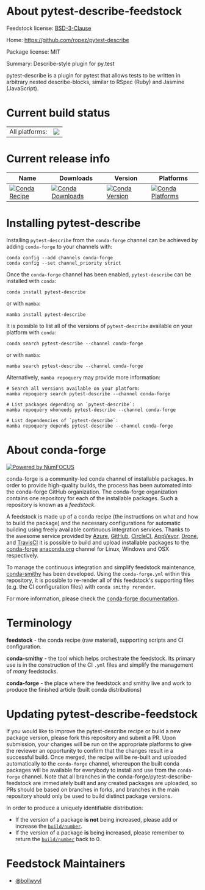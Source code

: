 About pytest-describe-feedstock
===============================

Feedstock license: [BSD-3-Clause](https://github.com/conda-forge/pytest-describe-feedstock/blob/main/LICENSE.txt)

Home: https://github.com/ropez/pytest-describe

Package license: MIT

Summary: Describe-style plugin for py.test

pytest-describe is a plugin for pytest that allows tests to be written in arbitrary
nested describe-blocks, similar to RSpec (Ruby) and Jasmine (JavaScript).


Current build status
====================


<table><tr><td>All platforms:</td>
    <td>
      <a href="https://dev.azure.com/conda-forge/feedstock-builds/_build/latest?definitionId=8676&branchName=main">
        <img src="https://dev.azure.com/conda-forge/feedstock-builds/_apis/build/status/pytest-describe-feedstock?branchName=main">
      </a>
    </td>
  </tr>
</table>

Current release info
====================

| Name | Downloads | Version | Platforms |
| --- | --- | --- | --- |
| [![Conda Recipe](https://img.shields.io/badge/recipe-pytest--describe-green.svg)](https://anaconda.org/conda-forge/pytest-describe) | [![Conda Downloads](https://img.shields.io/conda/dn/conda-forge/pytest-describe.svg)](https://anaconda.org/conda-forge/pytest-describe) | [![Conda Version](https://img.shields.io/conda/vn/conda-forge/pytest-describe.svg)](https://anaconda.org/conda-forge/pytest-describe) | [![Conda Platforms](https://img.shields.io/conda/pn/conda-forge/pytest-describe.svg)](https://anaconda.org/conda-forge/pytest-describe) |

Installing pytest-describe
==========================

Installing `pytest-describe` from the `conda-forge` channel can be achieved by adding `conda-forge` to your channels with:

```
conda config --add channels conda-forge
conda config --set channel_priority strict
```

Once the `conda-forge` channel has been enabled, `pytest-describe` can be installed with `conda`:

```
conda install pytest-describe
```

or with `mamba`:

```
mamba install pytest-describe
```

It is possible to list all of the versions of `pytest-describe` available on your platform with `conda`:

```
conda search pytest-describe --channel conda-forge
```

or with `mamba`:

```
mamba search pytest-describe --channel conda-forge
```

Alternatively, `mamba repoquery` may provide more information:

```
# Search all versions available on your platform:
mamba repoquery search pytest-describe --channel conda-forge

# List packages depending on `pytest-describe`:
mamba repoquery whoneeds pytest-describe --channel conda-forge

# List dependencies of `pytest-describe`:
mamba repoquery depends pytest-describe --channel conda-forge
```


About conda-forge
=================

[![Powered by
NumFOCUS](https://img.shields.io/badge/powered%20by-NumFOCUS-orange.svg?style=flat&colorA=E1523D&colorB=007D8A)](https://numfocus.org)

conda-forge is a community-led conda channel of installable packages.
In order to provide high-quality builds, the process has been automated into the
conda-forge GitHub organization. The conda-forge organization contains one repository
for each of the installable packages. Such a repository is known as a *feedstock*.

A feedstock is made up of a conda recipe (the instructions on what and how to build
the package) and the necessary configurations for automatic building using freely
available continuous integration services. Thanks to the awesome service provided by
[Azure](https://azure.microsoft.com/en-us/services/devops/), [GitHub](https://github.com/),
[CircleCI](https://circleci.com/), [AppVeyor](https://www.appveyor.com/),
[Drone](https://cloud.drone.io/welcome), and [TravisCI](https://travis-ci.com/)
it is possible to build and upload installable packages to the
[conda-forge](https://anaconda.org/conda-forge) [anaconda.org](https://anaconda.org/)
channel for Linux, Windows and OSX respectively.

To manage the continuous integration and simplify feedstock maintenance,
[conda-smithy](https://github.com/conda-forge/conda-smithy) has been developed.
Using the ``conda-forge.yml`` within this repository, it is possible to re-render all of
this feedstock's supporting files (e.g. the CI configuration files) with ``conda smithy rerender``.

For more information, please check the [conda-forge documentation](https://conda-forge.org/docs/).

Terminology
===========

**feedstock** - the conda recipe (raw material), supporting scripts and CI configuration.

**conda-smithy** - the tool which helps orchestrate the feedstock.
                   Its primary use is in the construction of the CI ``.yml`` files
                   and simplify the management of *many* feedstocks.

**conda-forge** - the place where the feedstock and smithy live and work to
                  produce the finished article (built conda distributions)


Updating pytest-describe-feedstock
==================================

If you would like to improve the pytest-describe recipe or build a new
package version, please fork this repository and submit a PR. Upon submission,
your changes will be run on the appropriate platforms to give the reviewer an
opportunity to confirm that the changes result in a successful build. Once
merged, the recipe will be re-built and uploaded automatically to the
`conda-forge` channel, whereupon the built conda packages will be available for
everybody to install and use from the `conda-forge` channel.
Note that all branches in the conda-forge/pytest-describe-feedstock are
immediately built and any created packages are uploaded, so PRs should be based
on branches in forks, and branches in the main repository should only be used to
build distinct package versions.

In order to produce a uniquely identifiable distribution:
 * If the version of a package **is not** being increased, please add or increase
   the [``build/number``](https://docs.conda.io/projects/conda-build/en/latest/resources/define-metadata.html#build-number-and-string).
 * If the version of a package **is** being increased, please remember to return
   the [``build/number``](https://docs.conda.io/projects/conda-build/en/latest/resources/define-metadata.html#build-number-and-string)
   back to 0.

Feedstock Maintainers
=====================

* [@bollwyvl](https://github.com/bollwyvl/)

